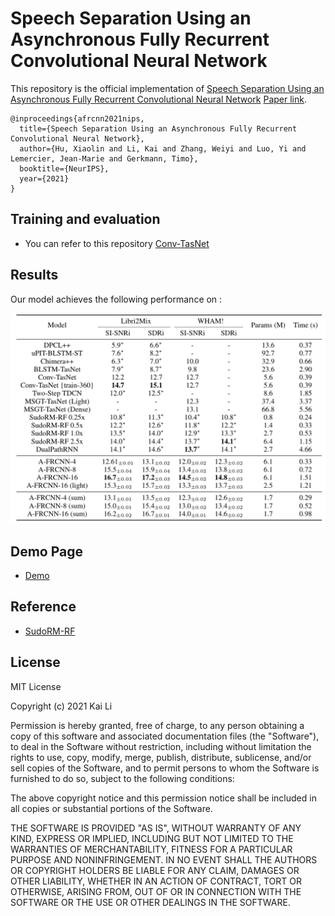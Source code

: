 <!--
 * @Author: Kai Li
 * @Date: 2021-10-06 10:37:19
 * @Email: lk21@mails.tsinghua.edu.cn
-->
# Speech Separation Using an Asynchronous Fully Recurrent Convolutional Neural Network

This repository is the official implementation of [Speech Separation Using an Asynchronous Fully Recurrent Convolutional Neural Network](https://cslikai.cn/project/AFRCNN) [Paper link](https://openreview.net/pdf?id=SlxH2AbBBC2). 

```
@inproceedings{afrcnn2021nips,
  title={Speech Separation Using an Asynchronous Fully Recurrent Convolutional Neural Network},
  author={Hu, Xiaolin and Li, Kai and Zhang, Weiyi and Luo, Yi and Lemercier, Jean-Marie and Gerkmann, Timo},
  booktitle={NeurIPS},
  year={2021}
}
```

## Training and evaluation

- You can refer to this repository [Conv-TasNet](https://github.com/JusperLee/Conv-TasNet)

## Results

Our model achieves the following performance on :

![](./results.png)

## Demo Page

- [Demo](https://cslikai.cn/project/AFRCNN)

## Reference

- [SudoRM-RF](https://github.com/etzinis/sudo_rm_rf)

## License

MIT License

Copyright (c) 2021 Kai Li

Permission is hereby granted, free of charge, to any person obtaining a copy
of this software and associated documentation files (the "Software"), to deal
in the Software without restriction, including without limitation the rights
to use, copy, modify, merge, publish, distribute, sublicense, and/or sell
copies of the Software, and to permit persons to whom the Software is
furnished to do so, subject to the following conditions:

The above copyright notice and this permission notice shall be included in all
copies or substantial portions of the Software.

THE SOFTWARE IS PROVIDED "AS IS", WITHOUT WARRANTY OF ANY KIND, EXPRESS OR
IMPLIED, INCLUDING BUT NOT LIMITED TO THE WARRANTIES OF MERCHANTABILITY,
FITNESS FOR A PARTICULAR PURPOSE AND NONINFRINGEMENT. IN NO EVENT SHALL THE
AUTHORS OR COPYRIGHT HOLDERS BE LIABLE FOR ANY CLAIM, DAMAGES OR OTHER
LIABILITY, WHETHER IN AN ACTION OF CONTRACT, TORT OR OTHERWISE, ARISING FROM,
OUT OF OR IN CONNECTION WITH THE SOFTWARE OR THE USE OR OTHER DEALINGS IN THE
SOFTWARE.


